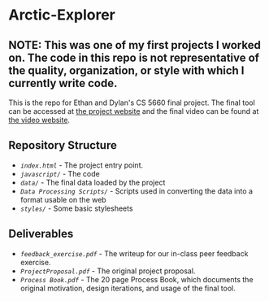 # Arctic-Explorer

## NOTE: This was one of my first projects I worked on. The code in this repo is not representative of the quality, organization, or style with which I currently write code. 

This is the repo for Ethan and Dylan's CS 5660 final project. The final tool can be accessed at [the project website](http://www.dylanwootton.com/Arctic-Explorer/) and the final video can be found at [the video website](http://www.dylanwootton.com/Arctic-Explorer/video.html). 


## Repository Structure

 * *`index.html`* - The project entry point.
 * *`javascript/`* - The code
 * *`data/`* - The final data loaded by the project
 * *`Data Processing Scripts/`* - Scripts used in converting the data into a format usable on the web
 * *`styles/`* - Some basic stylesheets 

## Deliverables

 * *`feedback_exercise.pdf`* - The writeup for our in-class peer feedback exercise.
 * *`ProjectProposal.pdf`* - The original project proposal.
 * *`Process Book.pdf`* - The 20 page Process Book, which documents the original motivation, design iterations, and usage of the final tool.
